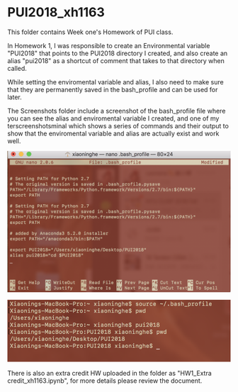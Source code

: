 # PUI2018_xh1163

This folder contains Week one's Homework of PUI class. 

In Homework 1, I was responsible to create an Environmental variable "PUI2018" that points to the PUI2018 directory I created, and also create an alias "pui2018" as a shortcut of comment that takes to that directory when called. 

While setting the enviromental variable and alias, I also need to make sure that they are permanently saved in the bash_profile and can be used for later. 

The Screenshots folder include a screenshot of the bash_profile file where you can see the alias and enviromental variable I created, and one of my terscreenshotsminal which shows a series of commands and their output to show that the enviromental variable and alias are actually exist and work well. 

![Alt text](Screenshots/ScreenShot_1.png)

![Alt text](Screenshots/ScreenShot2.png)


There is also an extra credit HW uploaded in the folder as "HW1_Extra credit_xh1163.ipynb", for more details please review the document.

